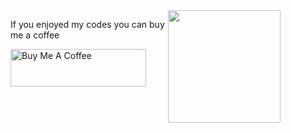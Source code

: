 <div style="width: 100%;">
        <div align="left" style="width: 50%;float: left;">
            <p>
                If you enjoyed my codes you can buy me a coffee
            </p>
            <a href="https://www.buymeacoffee.com/stormaref" target="_blank"><img
                    src="https://cdn.buymeacoffee.com/buttons/v2/default-yellow.png" alt="Buy Me A Coffee"
                    style="height: 60px !important;width: 217px !important;" />
        </div>
        <div style="width: 50%;float: right;">
            <a href="https://github.com/stormaref">
                <img height="180em"
                    src="https://github-readme-stats-eight-theta.vercel.app/api?username=stormaref&show_icons=true&include_all_commits=true&count_private=true" />
            </a>
        </div>
    </div>
